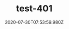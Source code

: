 ---
title: test-401
date: 2020-07-30T07:53:59.980Z
banner_subcontent: asdfsf
category: Fact sheets
focus: Assessment of organisational approach
role: Champion or advocate
organisation_size: Micro (<10 employees)
industry: Education & Training
content: Lorem ipsum dolor sit amet, consectetur adipiscing elit, sed do eiusmod tempor incididunt ut labore et dolore magna aliqua. Ut enim ad minim veniam, quis nostrud exercitation ullamco laboris nisi ut aliquip ex ea commodo consequat. Duis aute irure dolor in reprehenderit in voluptate velit esse cillum dolore eu fugiat nulla pariatur. Excepteur sint occaecat cupidatat non proident, sunt in culpa qui officia deserunt mollit anim id est laborum.
---